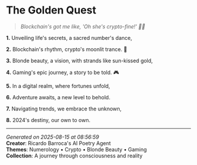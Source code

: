 # The Golden Quest

> *Blockchain's got me like, 'Oh she's crypto-fine!' 💅🌙*

**1.** Unveiling life's secrets, a sacred number's dance,


**2.** Blockchain's rhythm, crypto's moonlit trance. 🌙


**3.** Blonde beauty, a vision, with strands like sun-kissed gold,


**4.** Gaming's epic journey, a story to be told. 🎮


**5.** In a digital realm, where fortunes unfold,


**6.** Adventure awaits, a new level to behold.


**7.** Navigating trends, we embrace the unknown,


**8.** 2024's destiny, our own to own.



---

*Generated on 2025-08-15 at 08:56:59*  
**Creator**: Ricardo Barroca's AI Poetry Agent  
**Themes**: Numerology • Crypto • Blonde Beauty • Gaming  
**Collection**: A journey through consciousness and reality